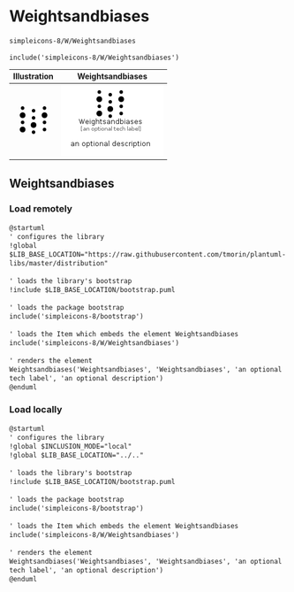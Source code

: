 # Weightsandbiases


```text
simpleicons-8/W/Weightsandbiases
```

```text
include('simpleicons-8/W/Weightsandbiases')
```



| Illustration | Weightsandbiases |
| :---: | :---: |
| ![illustration for Illustration](../../simpleicons-8/W/Weightsandbiases.png) | ![illustration for Weightsandbiases](../../simpleicons-8/W/Weightsandbiases.Local.png) |




## Weightsandbiases

### Load remotely
```plantuml
@startuml
' configures the library
!global $LIB_BASE_LOCATION="https://raw.githubusercontent.com/tmorin/plantuml-libs/master/distribution"

' loads the library's bootstrap
!include $LIB_BASE_LOCATION/bootstrap.puml

' loads the package bootstrap
include('simpleicons-8/bootstrap')

' loads the Item which embeds the element Weightsandbiases
include('simpleicons-8/W/Weightsandbiases')

' renders the element
Weightsandbiases('Weightsandbiases', 'Weightsandbiases', 'an optional tech label', 'an optional description')
@enduml
```

### Load locally
```plantuml
@startuml
' configures the library
!global $INCLUSION_MODE="local"
!global $LIB_BASE_LOCATION="../.."

' loads the library's bootstrap
!include $LIB_BASE_LOCATION/bootstrap.puml

' loads the package bootstrap
include('simpleicons-8/bootstrap')

' loads the Item which embeds the element Weightsandbiases
include('simpleicons-8/W/Weightsandbiases')

' renders the element
Weightsandbiases('Weightsandbiases', 'Weightsandbiases', 'an optional tech label', 'an optional description')
@enduml
```

